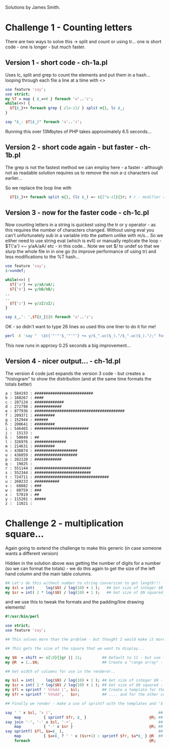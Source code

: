 Solutions by James Smith.

# Challenge 1 - Counting letters

There are two ways to solve this -> split and count or using tr... one is short code - one is longer - but much faster.

## Version 1 - short code - ch-1a.pl

Uses lc, split and grep to count the elements and put them in a hash... looping through each file a line at a time with <>

```perl
use feature 'say';
use strict;
my %T = map { $_=>0 } foreach 'a'..'z';
while(<>) {
  $T{$_}++ foreach grep { /[a-z]/ } split m{}, lc $_;
}

say "$_: $T{$_}" foreach 'a'..'z';
```

Running this over 13Mbytes of PHP takes approximately 6.5 seconds...

## Version 2 - short code again - but faster - ch-1b.pl

The grep is not the fastest method we can employ here - a faster - although not as readable solution requires us to remove the non a-z characters out earlier...

So we replace the loop line with

```perl
  $T{$_}++ foreach split m{}, (lc $_) =~ s{[^a-z]}{}r; # r - modifier return resultant string..
```

## Version 3 - now for the faster code - ch-1c.pl

Now counting letters in a string is quickest using the tr or y operator - as this requires the number of characters
changed. Without using eval you can't unfortunately sub in a variable into the pattern unlike with m/s... So we
either need to use string eval (which is evIl) or manually replicate the loop - $T{'a'} =~ y/aA/aA/ etc - in this
code... Note we set $/ to undef so that we slurp the whole file in in one go (to improve performance of using tr)
and less modifications to the %T hash...

```perl
use feature 'say';
$/=undef;

while(<>) {
  $T{'a'} += y/aA/aA/;
  $T{'b'} += y/bB/bB/;
..
..
  $T{'z'} += y/zZ/zZ/;
}

say $_,': ',$T{$_}||0 foreach 'a'..'z';

```
OK - so didn't want to type 26 lines so used this one liner to do it for me!

```bash
perl -E 'say "  \$t{'"'"'$_'"'"'} += y/$_".uc($_)."/$_".uc($_)."/;" foreach "a".."z";' 
```

This now runs in approxy 0.25 seconds a big improvement...

## Version 4 - nicer output... - ch-1d.pl

The version 4 code just expands the version 3 code - but creates a "histogram" to show the distribution (and at the same time formats the totals better)

```
a : 584193 : ##########################
b : 108267 : ####
c : 287124 : #############
d : 272798 : ############
e : 877936 : ########################################
f : 209371 : #########
g : 152944 : ######
h : 200641 : #########
i : 546465 : ########################
j :  15133 :
k :  50049 : ##
l : 326976 : ##############
m : 214631 : #########
n : 438874 : ###################
o : 436059 : ###################
p : 282120 : ############
q :  19825 :
r : 551144 : #########################
s : 552344 : #########################
t : 724711 : #################################
u : 260233 : ###########
v :  68882 : ###
w :  80759 : ###
x :  57019 : ##
y : 115201 : #####
z :  11021 :
```

# Challenge 2 - multiplication square...

Again going to extend the challenge to make this generic (in case someone wants a different version)

Hidden in the solution above was getting the number of digits for a number (so we can format the totals) - we do this again to get the size of the left hand column and the main table columns.

```perl
## Let's do this without number to string conversion to get length!!! - as a Mathematician by trade - we'll work this out with logs....
my $sl = int(     log($N) / log(10) + 1 );   ## Get size of integer $N - defines the width of the LH column
my $sr = int( 2 * log($N) / log(10) + 1 );   ## Get size of $N squared - defines the width of other columns
```
and we use this to tweak the formats and the padding/line drawing elements!
```perl
#!/usr/bin/perl

use strict;
use feature 'say';

## This solves more than the problem - but thought I would make it more generic!

## This gets the size of the square that we want to display...

my $N  = shift =~ s{\D}{}gr || 11;         ## Default to 11 - but use first parameter as size of square!
my @R  = 1..$N;                            ## Create a "range array" - we use this 4 times!!!

## Get width of columns for use in the renderer..

my $sl = int(     log($N) / log(10) + 1 ); ## Get size of integer $N - defines the width of the LH column
my $sr = int( 2 * log($N) / log(10) + 1 ); ## Get size of $N squared - defines the width of other columns
my $fl = sprintf ' %%%dd |', $sl;          ## Create a template for the first column..
my $fr = sprintf ' %%%dd',   $sr;          ## .... and for the other columns!

## Finally we render - make a use of sprintf with the templates and '$' x $ to generate padding

say ' ' x $sl, 'x |',                                               ## Header        (LH side)
    map          { sprintf $fr, $_ }                            @R; ##               (column headers)
say join '-', '-' x $sl, '-+',                                      ## Separator     (LH side)
    map          { '-' x $sr }                                  @R; ##               (RH side)
say sprintf( $fl, $a=$_ ),                                          ## Body of table (LH headers)
    map          { $a>$_ ? ' ' x ($sr+1) : sprintf $fr, $a*$_ } @R  ##               (content of row)
    foreach                                                     @R;
```
